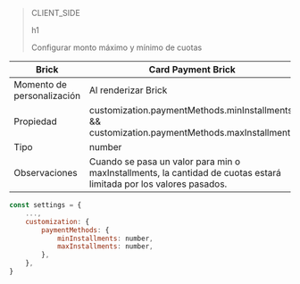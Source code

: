 > CLIENT_SIDE
>
> h1
>
> Configurar monto máximo y mínimo de cuotas

| Brick | Card Payment Brick |
| --- | --- |
| Momento de personalización | Al renderizar Brick |
| Propiedad | customization.paymentMethods.minInstallments && customization.paymentMethods.maxInstallments |
| Tipo | number |
| Observaciones | Cuando se pasa un valor para min o maxInstallments, la cantidad de cuotas estará limitada por los valores pasados. |

```javascript
const settings = {
    ...,
    customization: {
        paymentMethods: {
            minInstallments: number,
            maxInstallments: number,
        },
    },
}
```